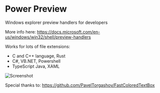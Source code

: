 # Power Preview 

Windows explorer preview handlers for developers

More info here: https://docs.microsoft.com/en-us/windows/win32/shell/preview-handlers

Works for lots of file extensions:
- C and C++ language, Rust
- C#, VB.NET, Powershell
- TypeScript Java, XAML


![Screenshot](https://github.com/Ericvf/Roslyn-Preview-Handlers/blob/4525fedc4e8c6aa8ece660ca3236ad43c5bc3dcb/Capture.PNG)

Special thanks to: https://github.com/PavelTorgashov/FastColoredTextBox

